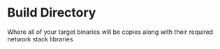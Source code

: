 Build Directory
====
Where all of your target binaries will be copies along with their required network stack libraries
